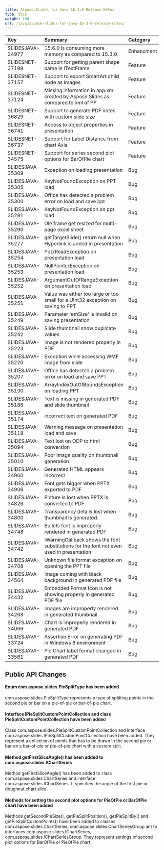 ```yaml
---
title: Aspose.Slides for Java 16.3.0 Release Notes
type: docs
weight: 100
url: /java/aspose-slides-for-java-16-3-0-release-notes/
---
```


|**Key** |**Summary** |**Category** |
| :- | :- | :- |
|SLIDESJAVA-34977|15.6.0 is consuming more memory as compared to 15.3.0|Enhancment|
|SLIDESNET-37199|Support for getting parent shape name in ITextFrame|Feature|
|SLIDESNET-37157|Support to export SmartArt child node as images|Feature|
|SLIDESNET-37124|Missing information in app.xml created by Aspose.Slides as compared to xml of PP|Feature|
|SLIDESNET-36829|Support to generate PDF notes with custom slide size|Feature|
|SLIDESNET-36741|Access to object properties in presentation|Feature|
|SLIDESNET-36737|Support for Label Distance from chart Axis|Feature|
|SLIDESNET-34575|Support for series second plot options for BarOfPie chart|Feature|
|SLIDESJAVA-35309|Exception on loading presentation|Bug|
|SLIDESJAVA-35305|KeyNotFoundException on PPT load|Bug|
|SLIDESJAVA-35300|Office has detected a problem error on load and save ppt|Bug|
|SLIDESJAVA-35291|KeyNotFoundException on ppt load|Bug|
|SLIDESJAVA-35290|Ole frame get resized for multi-page excel sheet|Bug|
|SLIDESJAVA-35277|getTargetSlide() return null when Hyperlink is added in presentation|Bug|
|SLIDESJAVA-35254|PptxReadException on presentation load|Bug|
|SLIDESJAVA-35253|NullPointerException on presentation load|Bug|
|SLIDESJAVA-35252|ArgumentOutOfRangeException on presentation load|Bug|
|SLIDESJAVA-35251|Value was either too large or too small for a UInt32 exception on saving to PPT|Bug|
|SLIDESJAVA-35249|Parameter 'emSize' is invalid on saving presentation|Bug|
|SLIDESJAVA-35242|Slide thumbnail show duplicate values|Bug|
|SLIDESJAVA-35223|Image is not rendered properly in PDF|Bug|
|SLIDESJAVA-35220|Exception while accessing WMF image from slide|Bug|
|SLIDESJAVA-35207|Office has detected a problem error on load and save PPT|Bug|
|SLIDESJAVA-35190|ArrayIndexOutOfBoundsException on loading PPT|Bug|
|SLIDESJAVA-35188|Text is missing in generated PDF and slide thumbnail|Bug|
|SLIDESJAVA-35174|incorrect text on generated PDF|Bug|
|SLIDESJAVA-35118|Warning message on presentation load and save|Bug|
|SLIDESJAVA-35094|Text lost on ODP to html conversion|Bug|
|SLIDESJAVA-35010|Poor image quality on thumbnail generation|Bug|
|SLIDESJAVA-34960|Generated HTML appears incorrect|Bug|
|SLIDESJAVA-34906|Font gets bigger when PPTX exported to PDF|Bug|
|SLIDESJAVA-34826|Picture is lost when PPTX is converted to PDF|Bug|
|SLIDESJAVA-34800|Transparency details lost when thumbnail is generated.|Bug|
|SLIDESJAVA-34748|Bullets font is improperly rendered in generated PDF|Bug|
|SLIDESJAVA-34742|IWarningCallback shows the font substitutions for the font not even used in presentation|Bug|
|SLIDESJAVA-34708|Unknown file format exception on opening the PPT file|Bug|
|SLIDESJAVA-34564|Image coming with black background in generated PDF file|Bug|
|SLIDESJAVA-34432|Embedded Format Icon is not showing properly in generated PDF file|Bug|
|SLIDESJAVA-34268|Images are improperly rendered in generated thumbnail|Bug|
|SLIDESJAVA-34066|Chart is improperly rendered in generated PDF|Bug|
|SLIDESJAVA-33724|Assertion Error on generating PDF in Windows 8 environment|Bug|
|SLIDESJAVA-33561|Pie Chart label format changed in generated PDF|Bug|
## **Public API Changes**

#### **Enum com.aspose.slides.PieSplitType has been added**
com.aspose.slides.PieSplitType represents a type of splitting points in the second pie or bar on a pie-of-pie or bar-of-pie chart.

#### **Interface IPieSplitCustomPointCollection and class PieSplitCustomPointCollection have been added**
Class com.aspose.slides.PieSplitCustomPointCollection and interface com.aspose.slides.IPieSplitCustomPointCollection have been added. They represent a collection of points that has to be drawn in the second pie or bar on a bar-of-pie or pie-of-pie chart with a custom split.

#### **Method getFirstSliceAngle() has been added to com.aspose.slides.IChartSeries**
Method getFirstSliceAngle() has been added to class com.aspose.slides.ChartSeries and interface com.aspose.slides.IChartSeries. It specifies the angle of the first pie or doughnut chart slice.

#### **Methods for setting the second plot options for PieOfPie or BarOfPie chart have been added**
Methods getSecondPieSize(), getPieSplitPosition(), getPieSplitBy() and getPieSplitCustomPoints() have been added to classes com.aspose.slides.ChartSeries, com.aspose.slides.ChartSeriesGroup ant to interfaces com.aspose.slides.IChartSeries, com.aspose.slides.IChartSeriesGroup. They represent settings of second plot options for BarOfPie or PieOfPie chart.
